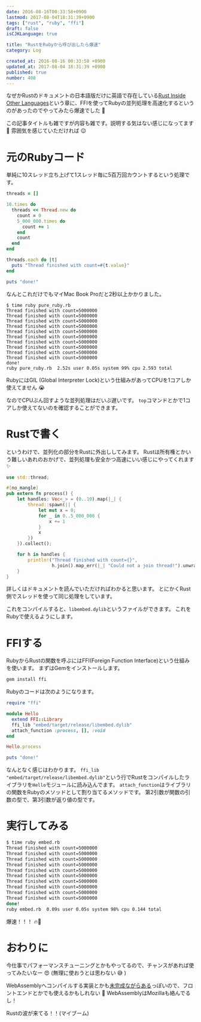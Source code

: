 ```yaml
---
date: 2016-08-16T00:33:58+0900
lastmod: 2017-08-04T18:31:39+0900
tags: ["rust", "ruby", "ffi"]
draft: false
isCJKLanguage: true

title: "RustをRubyから呼び出したら爆速"
category: Log

created_at: 2016-08-16 00:33:58 +0900
updated_at: 2017-08-04 18:31:39 +0900
published: true
number: 408
---
```


なぜかRustのドキュメントの日本語版だけに英語で存在している[Rust Inside Other Languages](https://rust-lang-ja.github.io/the-rust-programming-language-ja/1.6/book/rust-inside-other-languages.html)という章に、FFIを使ってRubyの並列処理を高速化するというのがあったのでやってみたら爆速でした :rocket:

この記事タイトルも雑ですが内容も雑です。説明する気はない感じになってます :pray:
雰囲気を感じていただければ :wink: 

# 元のRubyコード
単純に10スレッド立ち上げて1スレッド毎に5百万回カウントするという処理です。

```ruby
threads = []

10.times do
  threads << Thread.new do
    count = 0
    5_000_000.times do
      count += 1
    end
    count
  end
end

threads.each do |t|
  puts "Thread finished with count=#{t.value}"
end

puts "done!"
```

なんとこれだけでもマイMac Book Proだと2秒以上かかりました。

```
$ time ruby pure_ruby.rb
Thread finished with count=5000000
Thread finished with count=5000000
Thread finished with count=5000000
Thread finished with count=5000000
Thread finished with count=5000000
Thread finished with count=5000000
Thread finished with count=5000000
Thread finished with count=5000000
Thread finished with count=5000000
Thread finished with count=5000000
done!
ruby pure_ruby.rb  2.52s user 0.05s system 99% cpu 2.593 total
```

RubyにはGIL (Global Interpreter Lock)という仕組みがあってCPUを1コアしか使えてません :sob:

なのでCPUぶん回すような並列処理はだいぶ遅いです。
`top`コマンドとかで1コアしか使えてないのを確認することができます。

# Rustで書く
というわけで、並列化の部分をRustに外出ししてみます。
Rustは所有権とかいう難しいあれのおかげで、並列処理も安全かつ高速にいい感じにやってくれます :sparkles:

```rust
use std::thread;

#[no_mangle]
pub extern fn process() {
    let handles: Vec<_> = (0..10).map(|_| {
        thread::spawn(|| {
            let mut x = 0;
            for _ in 0..5_000_000 {
                x += 1
            }
            x
        })
    }).collect();

    for h in handles {
        println!("Thread finished with count={}",
                 h.join().map_err(|_| "Could not a join thread!").unwrap());
    }
}
```

詳しくはドキュメントを読んでいただければわかると思います。
とにかくRust側でスレッドを使って同じ処理をしています。

これをコンパイルすると、`libembed.dylib`というファイルができます。
これをRubyで使えるようにします。

# FFIする
RubyからRustの関数を呼ぶにはFFI(Foreign Function Interface)という仕組みを使います。
まずはGemをインストールします。

```bash
gem install ffi
```

Rubyのコードは次のようになります。

```rb
require "ffi"

module Hello
  extend FFI::Library
  ffi_lib "embed/target/release/libembed.dylib"
  attach_function :process, [], :void
end

Hello.process

puts "done!"
```

なんとなく感じはわかります。
`ffi_lib "embed/target/release/libembed.dylib"`という行でRustをコンパイルしたライブラリを`Hello`モジュールに読み込んでます。
`attach_function`はライブラリの関数をRubyのメソッドとして割り当てるメソッドです。
第2引数が関数の引数の型で、第3引数が返り値の型です。

# 実行してみる
```bash
$ time ruby embed.rb
Thread finished with count=5000000
Thread finished with count=5000000
Thread finished with count=5000000
Thread finished with count=5000000
Thread finished with count=5000000
Thread finished with count=5000000
Thread finished with count=5000000
Thread finished with count=5000000
Thread finished with count=5000000
Thread finished with count=5000000
done!
ruby embed.rb  0.09s user 0.05s system 98% cpu 0.144 total
```

爆速！！！ :fire::rocket: 

# おわりに
今仕事でパフォーマンスチューニングとかもやってるので、チャンスがあれば使ってみたいなー :heart_eyes: 
(無理に使おうとは思わない :sweat_smile:  )

WebAssemblyへコンパイルする実装とかも[未完成ながらある](https://github.com/brson/mir2wasm)っぽいので、フロントエンドとかでも使えるかもしれない :muscle: 
WebAssemblyはMozillaも絡んでるし！

Rustの波が来てる！！(マイブーム)
